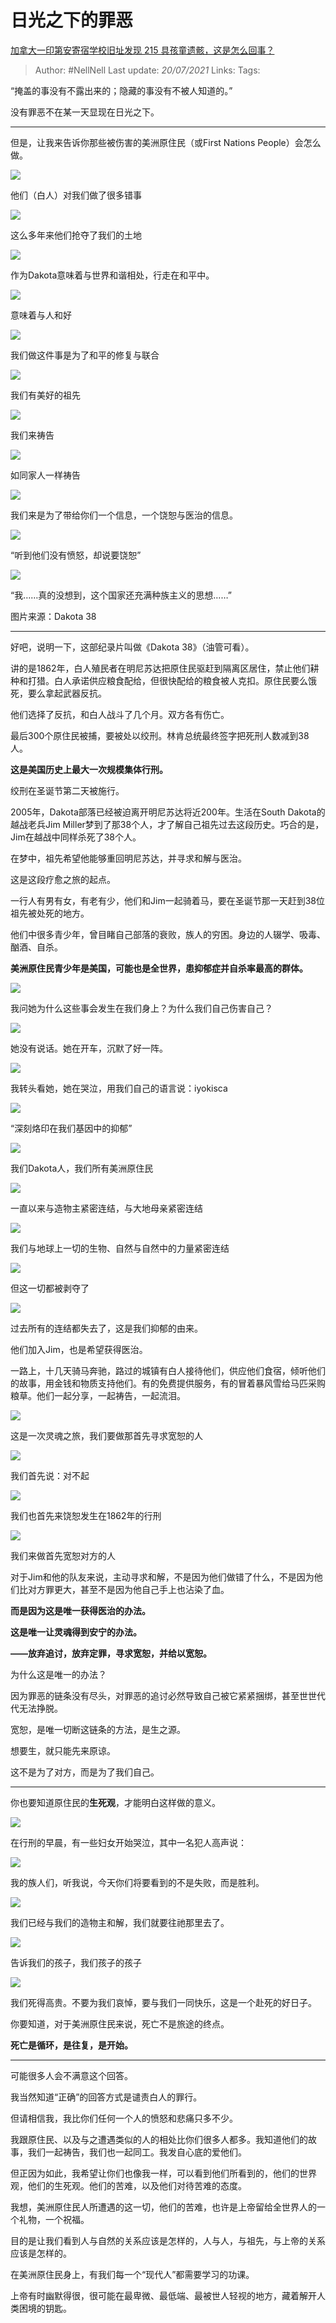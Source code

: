 # 日光之下的罪恶
[加拿大一印第安寄宿学校旧址发现 215 具孩童遗骸，这是怎么回事？](https://www.zhihu.com/question/462022143/answer/1914423053)

> Author: #NellNell
Last update: *20/07/2021*
Links:
Tags:

“掩盖的事没有不露出来的；隐藏的事没有不被人知道的。”

没有罪恶不在某一天显现在日光之下。

---

但是，让我来告诉你那些被伤害的美洲原住民（或First Nations People）会怎么做。

![](https://pic3.zhimg.com/50/v2-7d96d3ffcbd7d86ebf17d0e4148be167_720w.jpg?source=1940ef5c)

他们（白人）对我们做了很多错事

![](https://pic1.zhimg.com/50/v2-9123ca802dec01896eaca79c54442e57_720w.jpg?source=1940ef5c)

这么多年来他们抢夺了我们的土地

![](https://pic1.zhimg.com/50/v2-1af6506860c9cd87832cd4e105c1ac51_720w.jpg?source=1940ef5c)

作为Dakota意味着与世界和谐相处，行走在和平中。

![](https://pic2.zhimg.com/50/v2-9cfdb9d57d3fb2265ad30671ab847f5c_720w.jpg?source=1940ef5c)

意味着与人和好

![](https://pic1.zhimg.com/50/v2-3191daae767af5d9eb0085ec8ce0d518_720w.jpg?source=1940ef5c)

我们做这件事是为了和平的修复与联合

![](https://pic2.zhimg.com/50/v2-da004cb826d56764e7c7bd4247f0cdbb_720w.jpg?source=1940ef5c)

我们有美好的祖先

![](https://pic3.zhimg.com/50/v2-c49d095772b6edfbf179ca041c0fb819_720w.jpg?source=1940ef5c)

我们来祷告

![](https://pic2.zhimg.com/50/v2-4dd38644d1f24736c2194a51abb3ca99_720w.jpg?source=1940ef5c)

如同家人一样祷告

![](https://pic2.zhimg.com/50/v2-a68400173d2ccfbb525e4f8255211ec3_720w.jpg?source=1940ef5c)

我们来是为了带给你们一个信息，一个饶恕与医治的信息。

![](https://pic1.zhimg.com/50/v2-bc090e5e37c9705c05312d3bbb9185bd_720w.jpg?source=1940ef5c)

“听到他们没有愤怒，却说要饶恕”

![](https://pic2.zhimg.com/50/v2-24a13812c837eda8199b5560856c7405_720w.jpg?source=1940ef5c)

“我……真的没想到，这个国家还充满种族主义的思想……”

图片来源：Dakota 38

---

好吧，说明一下，这部纪录片叫做《Dakota 38》（油管可看）。

讲的是1862年，白人殖民者在明尼苏达把原住民驱赶到隔离区居住，禁止他们耕种和打猎。白人承诺供应粮食配给，但很快配给的粮食被人克扣。原住民要么饿死，要么拿起武器反抗。

他们选择了反抗，和白人战斗了几个月。双方各有伤亡。

最后300个原住民被捕，要被处以绞刑。林肯总统最终签字把死刑人数减到38人。

**这是美国历史上最大一次规模集体行刑。**

绞刑在圣诞节第二天被施行。

2005年，Dakota部落已经被迫离开明尼苏达将近200年。生活在South Dakota的越战老兵Jim Miller梦到了那38个人，才了解自己祖先过去这段历史。巧合的是，Jim在越战中同样杀死了38个人。

在梦中，祖先希望他能够重回明尼苏达，并寻求和解与医治。

这是这段疗愈之旅的起点。

一行人有男有女，有老有少，他们和Jim一起骑着马，要在圣诞节那一天赶到38位祖先被处死的地方。

他们中很多青少年，曾目睹自己部落的衰败，族人的穷困。身边的人辍学、吸毒、酗酒、自杀。

**美洲原住民青少年是美国，可能也是全世界，患抑郁症并自杀率最高的群体。**

![](https://pic1.zhimg.com/50/v2-c0baf3b9050cedab1ded7a9aeb70e071_720w.jpg?source=1940ef5c)

我问她为什么这些事会发生在我们身上？为什么我们自己伤害自己？

![](https://pic1.zhimg.com/50/v2-a675b813a5dc2a99a9b0c66d80109591_720w.jpg?source=1940ef5c)

她没有说话。她在开车，沉默了好一阵。

![](https://pic1.zhimg.com/50/v2-99d0fec5e63fcae5ff1b7fb974b5e1ff_720w.jpg?source=1940ef5c)

我转头看她，她在哭泣，用我们自己的语言说：iyokisca

![](https://pic2.zhimg.com/50/v2-6b8c955e5fe92cc7e3823dead5475eb1_720w.jpg?source=1940ef5c)

“深刻烙印在我们基因中的抑郁”

![](https://pic1.zhimg.com/50/v2-7bae981a6d1539e774a6308680708e8d_720w.jpg?source=1940ef5c)

我们Dakota人，我们所有美洲原住民

![](https://pic3.zhimg.com/50/v2-f03c9792e7d899f84240a721c46e998b_720w.jpg?source=1940ef5c)

一直以来与造物主紧密连结，与大地母亲紧密连结

![](https://pic1.zhimg.com/50/v2-621610cc0c496b80bdc4c5d073d15d47_720w.jpg?source=1940ef5c)

我们与地球上一切的生物、自然与自然中的力量紧密连结

![](https://pic2.zhimg.com/50/v2-7db6cfa6f9418ce1a4b13cd22fbe037c_720w.jpg?source=1940ef5c)

但这一切都被剥夺了

![](https://pica.zhimg.com/50/v2-4134860db1b02eb8991d96fe71831a84_720w.jpg?source=1940ef5c)

过去所有的连结都失去了，这是我们抑郁的由来。

他们加入Jim，也是希望获得医治。

一路上，十几天骑马奔驰，路过的城镇有白人接待他们，供应他们食宿，倾听他们的故事，用金钱和物质支持他们。有的免费提供服务，有的冒着暴风雪给马匹采购粮草。他们一起分享，一起祷告，一起流泪。

![](https://pic3.zhimg.com/50/v2-e22a6270bd8eb4e28da02cbed0e69446_720w.jpg?source=1940ef5c)

这是一次灵魂之旅，我们要做那首先寻求宽恕的人

![](https://pic1.zhimg.com/50/v2-4204727d9f55c69d8ad7cf24f2557f71_720w.jpg?source=1940ef5c)

我们首先说：对不起

![](https://pic1.zhimg.com/50/v2-810b5553418761df992f96d1475e9df2_720w.jpg?source=1940ef5c)

我们也首先来饶恕发生在1862年的行刑

![](https://pic3.zhimg.com/50/v2-19448feff77e71e84de8c9a4e67c9cb6_720w.jpg?source=1940ef5c)

我们来做首先宽恕对方的人

对于Jim和他的队友来说，主动寻求和解，不是因为他们做错了什么，不是因为他们比对方罪更大，甚至不是因为他自己手上也沾染了血。

**而是因为这是唯一获得医治的办法。**

**这是唯一让灵魂得到安宁的办法。**

**——放弃追讨，放弃定罪，寻求宽恕，并给以宽恕。**

为什么这是唯一的办法？

因为罪恶的链条没有尽头，对罪恶的追讨必然导致自己被它紧紧捆绑，甚至世世代代无法挣脱。

宽恕，是唯一切断这链条的方法，是生之源。

想要生，就只能先来原谅。

这不是为了对方，而是为了我们自己。

---

你也要知道原住民的**生死观**，才能明白这样做的意义。

![](https://pic1.zhimg.com/50/v2-11cc6396c2d844e0c2a1b3d35d9d2003_720w.jpg?source=1940ef5c)

在行刑的早晨，有一些妇女开始哭泣，其中一名犯人高声说：

![](https://pic2.zhimg.com/50/v2-4670af64b2585501eb23a04755da0020_720w.jpg?source=1940ef5c)

我的族人们，听我说，今天你们将要看到的不是失败，而是胜利。

![](https://pic1.zhimg.com/50/v2-573da22280191401dbdd026eb0352967_720w.jpg?source=1940ef5c)

我们已经与我们的造物主和解，我们就要往祂那里去了。

![](https://pica.zhimg.com/50/v2-9e8f9661b4afb8cfcd8761ba8f0b1b94_720w.jpg?source=1940ef5c)

告诉我们的孩子，我们孩子的孩子

![](https://pic1.zhimg.com/50/v2-6899d0e0743b83563721bc5377246b50_720w.jpg?source=1940ef5c)

我们死得高贵。不要为我们哀悼，要与我们一同快乐，这是一个赴死的好日子。

你要知道，对于美洲原住民来说，死亡不是旅途的终点。

**死亡是循环，是往复，是开始。**

---

可能很多人会不满意这个回答。

我当然知道“正确”的回答方式是谴责白人的罪行。

但请相信我，我比你们任何一个人的愤怒和悲痛只多不少。

我跟原住民、以及与之遭遇类似的人的相处比你们很多人都多。我知道他们的故事，我们一起祷告，我们也一起同工。我发自心底的爱他们。

但正因为如此，我希望让你们也像我一样，可以看到他们所看到的，他们的世界观，他们的生死观。他们的苦难，以及他们对待苦难的态度。

我想，美洲原住民人所遭遇的这一切，他们的苦难，也许是上帝留给全世界人的一个礼物，一个祝福。

目的是让我们看到人与自然的关系应该是怎样的，人与人，与祖先，与上帝的关系应该是怎样的。

在美洲原住民身上，有我们每一个“现代人”都需要学习的功课。

上帝有时幽默得很，很可能在最卑微、最低端、最被世人轻视的地方，藏着解开人类困境的钥匙。
